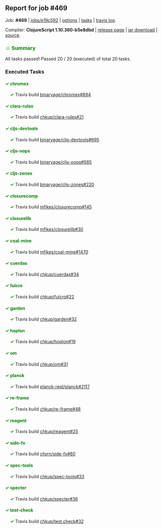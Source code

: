 ## Report for job #469

Job: **#469** | [jobs/e19c592](https://github.com/cljs-oss/canary/commit/e19c592d1f0b5b01abb0e97dd2a7e4ac9503f41b) | [options](options.edn) | [tasks](tasks.edn) | [travis log](https://travis-ci.org/cljs-oss/canary/builds/400743979).

Compiler: **ClojureScript 1.10.360-b5e8dbd** | [release page](https://github.com/cljs-oss/canary/releases/tag/r1.10.360-b5e8dbd) | [jar download](https://github.com/cljs-oss/canary/releases/download/r1.10.360-b5e8dbd/clojurescript-1.10.360-b5e8dbd.jar) | [source](https://github.com/clojure/clojurescript/commit/b5e8dbd3316b0119ec3b80a73511127e678ce482).

### <b style='color:green'>☺ Summary</b>

All tasks passed! Passed 20 / 20 (executed) of total 20 tasks.

### Executed Tasks

#### <b style='color:green'>&#x2713; chromex</b>
&nbsp;&nbsp;&nbsp;&nbsp;<b style='color:green'>&#x2713;</b> Travis build [binaryage/chromex#894](https://travis-ci.org/binaryage/chromex/builds/400745667)<br>

#### <b style='color:green'>&#x2713; clara-rules</b>
&nbsp;&nbsp;&nbsp;&nbsp;<b style='color:green'>&#x2713;</b> Travis build [chkup/clara-rules#21](https://travis-ci.org/chkup/clara-rules/builds/400745671)<br>

#### <b style='color:green'>&#x2713; cljs-devtools</b>
&nbsp;&nbsp;&nbsp;&nbsp;<b style='color:green'>&#x2713;</b> Travis build [binaryage/cljs-devtools#695](https://travis-ci.org/binaryage/cljs-devtools/builds/400745673)<br>

#### <b style='color:green'>&#x2713; cljs-oops</b>
&nbsp;&nbsp;&nbsp;&nbsp;<b style='color:green'>&#x2713;</b> Travis build [binaryage/cljs-oops#565](https://travis-ci.org/binaryage/cljs-oops/builds/400745681)<br>

#### <b style='color:green'>&#x2713; cljs-zones</b>
&nbsp;&nbsp;&nbsp;&nbsp;<b style='color:green'>&#x2713;</b> Travis build [binaryage/cljs-zones#220](https://travis-ci.org/binaryage/cljs-zones/builds/400745686)<br>

#### <b style='color:green'>&#x2713; closurecomp</b>
&nbsp;&nbsp;&nbsp;&nbsp;<b style='color:green'>&#x2713;</b> Travis build [mfikes/closurecomp#145](https://travis-ci.org/mfikes/closurecomp/builds/400745694)<br>

#### <b style='color:green'>&#x2713; closurelib</b>
&nbsp;&nbsp;&nbsp;&nbsp;<b style='color:green'>&#x2713;</b> Travis build [mfikes/closurelib#30](https://travis-ci.org/mfikes/closurelib/builds/400745696)<br>

#### <b style='color:green'>&#x2713; coal-mine</b>
&nbsp;&nbsp;&nbsp;&nbsp;<b style='color:green'>&#x2713;</b> Travis build [mfikes/coal-mine#1470](https://travis-ci.org/mfikes/coal-mine/builds/400745698)<br>

#### <b style='color:green'>&#x2713; cuerdas</b>
&nbsp;&nbsp;&nbsp;&nbsp;<b style='color:green'>&#x2713;</b> Travis build [chkup/cuerdas#34](https://travis-ci.org/chkup/cuerdas/builds/400745712)<br>

#### <b style='color:green'>&#x2713; fulcro</b>
&nbsp;&nbsp;&nbsp;&nbsp;<b style='color:green'>&#x2713;</b> Travis build [chkup/fulcro#22](https://travis-ci.org/chkup/fulcro/builds/400745714)<br>

#### <b style='color:green'>&#x2713; garden</b>
&nbsp;&nbsp;&nbsp;&nbsp;<b style='color:green'>&#x2713;</b> Travis build [chkup/garden#32](https://travis-ci.org/chkup/garden/builds/400745743)<br>

#### <b style='color:green'>&#x2713; hoplon</b>
&nbsp;&nbsp;&nbsp;&nbsp;<b style='color:green'>&#x2713;</b> Travis build [chkup/hoplon#19](https://travis-ci.org/chkup/hoplon/builds/400745744)<br>

#### <b style='color:green'>&#x2713; om</b>
&nbsp;&nbsp;&nbsp;&nbsp;<b style='color:green'>&#x2713;</b> Travis build [chkup/om#31](https://travis-ci.org/chkup/om/builds/400745747)<br>

#### <b style='color:green'>&#x2713; planck</b>
&nbsp;&nbsp;&nbsp;&nbsp;<b style='color:green'>&#x2713;</b> Travis build [planck-repl/planck#2117](https://travis-ci.org/planck-repl/planck/builds/400745790)<br>

#### <b style='color:green'>&#x2713; re-frame</b>
&nbsp;&nbsp;&nbsp;&nbsp;<b style='color:green'>&#x2713;</b> Travis build [chkup/re-frame#48](https://travis-ci.org/chkup/re-frame/builds/400745769)<br>

#### <b style='color:green'>&#x2713; reagent</b>
&nbsp;&nbsp;&nbsp;&nbsp;<b style='color:green'>&#x2713;</b> Travis build [chkup/reagent#25](https://travis-ci.org/chkup/reagent/builds/400745795)<br>

#### <b style='color:green'>&#x2713; side-fx</b>
&nbsp;&nbsp;&nbsp;&nbsp;<b style='color:green'>&#x2713;</b> Travis build [cljsrn/side-fx#80](https://travis-ci.org/cljsrn/side-fx/builds/400745819)<br>

#### <b style='color:green'>&#x2713; spec-tools</b>
&nbsp;&nbsp;&nbsp;&nbsp;<b style='color:green'>&#x2713;</b> Travis build [chkup/spec-tools#33](https://travis-ci.org/chkup/spec-tools/builds/400745804)<br>

#### <b style='color:green'>&#x2713; specter</b>
&nbsp;&nbsp;&nbsp;&nbsp;<b style='color:green'>&#x2713;</b> Travis build [chkup/specter#36](https://travis-ci.org/chkup/specter/builds/400745811)<br>

#### <b style='color:green'>&#x2713; test-check</b>
&nbsp;&nbsp;&nbsp;&nbsp;<b style='color:green'>&#x2713;</b> Travis build [chkup/test.check#32](https://travis-ci.org/chkup/test.check/builds/400745823)<br>